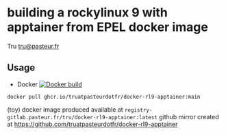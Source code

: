 # building a rockylinux 9 with apptainer from EPEL docker image
Tru <tru@pasteur.fr>

## Usage
- Docker [![Docker build](https://github.com/truatpasteurdotfr/docker-rl9-apptainer/actions/workflows/docker-publish.yml/badge.svg)](https://github.com/truatpasteurdotfr/docker-rl9-apptainer/actions/workflows/docker-publish.yml)
```
docker pull ghcr.io/truatpasteurdotfr/docker-rl9-apptainer:main
```
(toy) docker image produced available at `registry-gitlab.pasteur.fr/tru/docker-rl9-apptainer:latest`
github mirror created at https://github.com/truatpasteurdotfr/docker-rl9-apptainer

